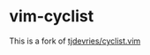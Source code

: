 # vim-cyclist

This is a fork of [tjdevries/cyclist.vim](https://github.com/tjdevries/cyclist.vim)

